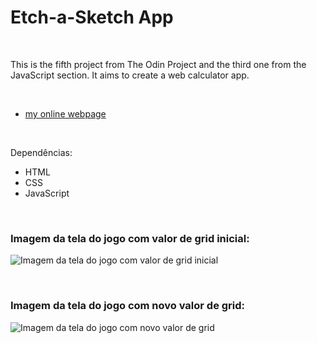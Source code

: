# Etch-a-Sketch App
 

<br />

This is the fifth project from The Odin Project and the third one from the JavaScript section. It aims to create a web calculator app.

<br />

- [my online webpage]()


<br />

Dependências:

- HTML
- CSS
- JavaScript



<br />


### Imagem da tela do jogo com valor de grid inicial:

![Imagem da tela do jogo com valor de grid inicial](/public/images/)


<br />


### Imagem da tela do jogo com novo valor de grid:

![Imagem da tela do jogo com novo valor de grid](/public/images/)


<br />




<br />

<br />
<br />

